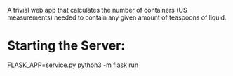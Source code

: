 A trivial web app that calculates the number of containers (US measurements) needed to contain any given amount of teaspoons of liquid. 

# Starting the Server:



FLASK_APP=service.py python3 -m flask run
